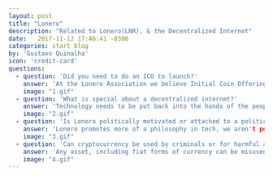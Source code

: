 ```yaml
---
layout: post
title: "Lonero"
description: "Related to Lonero(LNR), & the Decentralized Internet"
date:   2017-11-12 17:46:41 -0300
categories: start blog
by: 'Gustavo Quinalha'
icon: 'credit-card'
questions:
  - question: 'Did you need to do an ICO to launch?'
    answer: 'At the Lonero Association we believe Initial Coin Offerings aren't always necessary for driving innovation to the blockchain industry. Blockchain projects should not be profiting until their technology has been developed. We will be developing and releasing Lonero into the market with NO ICO.'
    image: "1.gif"
  - question: 'What is special about a decentralized internet?'
    answer: 'Technology needs to be put back into the hands of the people. The modern day internet is prune to censorship and centralization, while requiring a lot of outdated grid technology and telecom towers to work. We need to change that.'
    image: "2.gif"
  - question: 'Is Lonero politically motivated or attached to a political party?'
    answer: 'Lonero promotes more of a philosophy in tech, we aren't politically motivated or attached to a singular political party.'
    image: "3.gif"
  - question: 'Can cryptocurrency be used by criminals or for harmful activities?'
    answer: 'Any asset, including fiat forms of currency can be misused. Somebody can go attack somebody with a spoon, doesn't make all spoons bad. The unfortunate side of technology, espcially tech that is good, is that someone out there will use something for its unintended use.'
    image: "4.gif"
---
```

